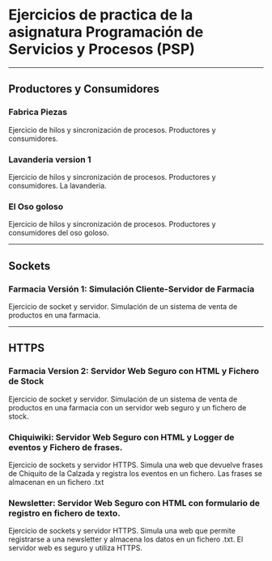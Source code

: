 # Ejercicios de practica de la asignatura Programación de Servicios y Procesos (PSP)

---

## Productores y Consumidores

### Fabrica Piezas 
Ejercicio de hilos y sincronización de procesos. Productores y consumidores.

### Lavanderia version 1
Ejercicio de hilos y sincronización de procesos. Productores y consumidores. La lavanderia.

### El Oso goloso
Ejercicio de hilos y sincronización de procesos. Productores y consumidores del oso goloso.

---

## Sockets

### Farmacia Versión 1: Simulación Cliente-Servidor de Farmacia
Ejercicio de socket y servidor. Simulación de un sistema de venta de productos en una farmacia.

---

## HTTPS

### Farmacia Version 2: Servidor Web Seguro con HTML y Fichero de Stock

Ejercicio de socket y servidor. Simulación de un sistema de venta de productos en una farmacia con un servidor web seguro y un fichero de stock.

### Chiquiwiki: Servidor Web Seguro con HTML y Logger de eventos y Fichero de frases.

Ejercicio de sockets y servidor HTTPS. Simula una web que devuelve frases de Chiquito de la Calzada y registra los eventos en un fichero. Las frases se almacenan en un fichero .txt

### Newsletter: Servidor Web Seguro con HTML con formulario de registro en fichero de texto.

Ejercicio de sockets y servidor HTTPS. Simula una web que permite registrarse a una newsletter y almacena los datos en un fichero .txt. El servidor web es seguro y utiliza HTTPS.